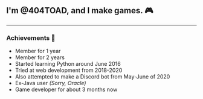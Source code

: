 ## I'm @404TOAD, and I make games. 🎮

___

### **Achievements 🥇**

- Member for 1 year
- Member for 2 years
- Started learning Python around June 2016
- Tried at web development from 2018-2020
- Also attempted to make a Discord bot from May-June of 2020
- Ex-Java user *(Sorry, Oracle)*
- Game developer for about 3 months now
